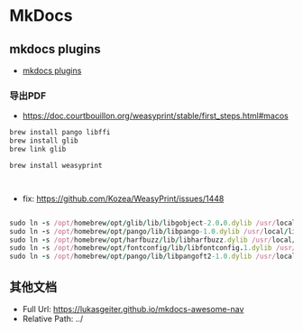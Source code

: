 # MkDocs

## mkdocs plugins

- [mkdocs plugins](https://github.com/mkdocs/catalog)

### 导出PDF

- <https://doc.courtbouillon.org/weasyprint/stable/first_steps.html#macos>

```ruby
brew install pango libffi
brew install glib
brew link glib

brew install weasyprint




```

- fix: <https://github.com/Kozea/WeasyPrint/issues/1448>

```ruby

sudo ln -s /opt/homebrew/opt/glib/lib/libgobject-2.0.0.dylib /usr/local/lib/gobject-2.0
sudo ln -s /opt/homebrew/opt/pango/lib/libpango-1.0.dylib /usr/local/lib/pango-1.0
sudo ln -s /opt/homebrew/opt/harfbuzz/lib/libharfbuzz.dylib /usr/local/lib/harfbuzz
sudo ln -s /opt/homebrew/opt/fontconfig/lib/libfontconfig.1.dylib /usr/local/lib/fontconfig-1
sudo ln -s /opt/homebrew/opt/pango/lib/libpangoft2-1.0.dylib /usr/local/lib/pangoft2-1.0
```

## 其他文档

- Full Url: <https://lukasgeiter.github.io/mkdocs-awesome-nav>
- Relative Path: ../
